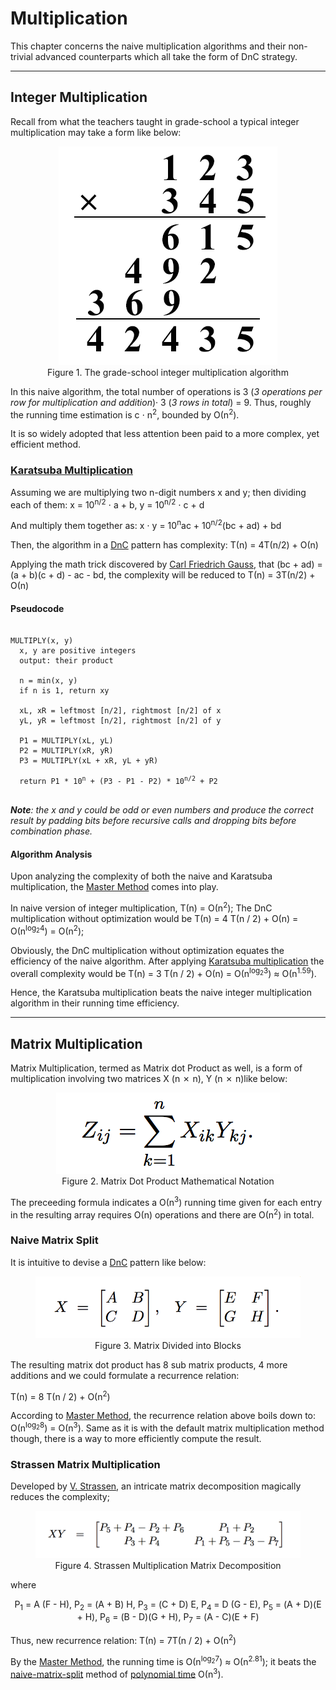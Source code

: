 # Multiplication

This chapter concerns the naive multiplication algorithms and their non-trivial advanced counterparts which all take the form of DnC strategy.

---

## Integer Multiplication

Recall from what the teachers taught in grade-school a typical integer multiplication may take a form like below:

<figure style="text-align: center">
  <img src="../images/integer-multiply.png" />
  <figcaption>Figure 1. The grade-school integer multiplication algorithm</figcaption>
</figure>

In this naive algorithm, the total number of operations is 3 (_3 operations per row for multiplication and addition_)· 3 (_3 rows in total_) = 9. Thus, roughly the running time estimation is &scy; &sdot; n<sup>2</sup>, bounded by &Omicron;(n<sup>2</sup>).

It is so widely adopted that less attention been paid to a more complex, yet efficient method.

### [Karatsuba Multiplication](https://en.wikipedia.org/wiki/Karatsuba_algorithm)

Assuming we are multiplying two n-digit numbers x and y; then dividing each of them:
x = 10<sup>n/2</sup> &sdot; a + b, y = 10<sup>n/2</sup> &sdot; c + d

And multiply them together as:
x &sdot; y =  10<sup>n</sup>ac + 10<sup>n/2</sup>(bc + ad) + bd

Then, the algorithm in a [DnC][DnC] pattern has complexity: &Tau;(n) = 4&Tau;(n/2) + &Omicron;(n)

Applying the math trick discovered by [Carl Friedrich Gauss](https://en.wikipedia.org/wiki/Carl_Friedrich_Gauss), that (bc + ad) = (a + b)(c + d) - ac - bd, the complexity will be reduced to &Tau;(n) = 3&Tau;(n/2) + &Omicron;(n)

#### Pseudocode

<pre>
<code>
MULTIPLY(x, y)
  x, y are positive integers
  output: their product

  n = min(x, y)
  if n is 1, return xy

  xL, xR = leftmost [n/2], rightmost [n/2] of x
  yL, yR = leftmost [n/2], rightmost [n/2] of y

  P1 = MULTIPLY(xL, yL)
  P2 = MULTIPLY(xR, yR)
  P3 = MULTIPLY(xL + xR, yL + yR)

  return P1 * 10<sup>n</sup> + (P3 - P1 - P2) * 10<sup>n/2</sup> + P2
</code>
</pre>

_**Note**: the x and y could be odd or even numbers and produce the correct result by padding bits before recursive calls and dropping bits before combination phase._

#### Algorithm Analysis

Upon analyzing the complexity of both the naive and Karatsuba multiplication, the [Master Method][master-method] comes into play.

In naive version of integer multiplication, &Tau;(n) = &Omicron;(n<sup>2</sup>); The DnC multiplication without optimization would be &Tau;(n) = 4 &Tau;(n / 2) + &Omicron;(n) = &Omicron;(n<sup>log<sub>2</sub>4</sup>) = &Omicron;(n<sup>2</sup>);

Obviously, the DnC multiplication without optimization equates the efficiency of the naive algorithm. After applying [Karatsuba multiplication](#karatsuba-multiplication) the overall complexity would be &Tau;(n) = 3 &Tau;(n / 2) + &Omicron;(n) = &Omicron;(n<sup>log<sub>2</sub>3</sup>) &ap; &Omicron;(n<sup>1.59</sup>).

Hence, the Karatsuba multiplication beats the naive integer multiplication algorithm in their running time efficiency.

---

## Matrix Multiplication

Matrix Multiplication, termed as Matrix dot Product as well, is a form of multiplication involving two matrices &Chi; (n &cross; n), &Upsilon; (n &cross; n)like below:

<figure style="text-align:center">
  <img src="../images/matrix_product.png" />
  <figcaption>Figure 2. Matrix Dot Product Mathematical Notation</figcaption>
</figure>

The preceeding formula indicates a &Omicron;(n<sup>3</sup>) running time given for each entry in the resulting array requires &Omicron;(n) operations and there are &Omicron;(n<sup>2</sup>) in total.

### Naive Matrix Split

It is intuitive to devise a [DnC][DnC] pattern like below:

<figure style="text-align:center">
  <img src="../images/matrix_divide.png" />
  <figcaption>Figure 3. Matrix Divided into Blocks</figcaption>
</figure>

The resulting matrix dot product has 8 sub matrix products, 4 more additions and we could formulate a recurrence relation:

&Tau;(n) = 8 &Tau;(n / 2) + &Omicron;(n<sup>2</sup>)

According to [Master Method][master-method], the recurrence relation above boils down to: &Omicron;(n<sup>log<sub>2</sub>8</sup>) = &Omicron;(n<sup>3</sup>). Same as it is with the default matrix multiplication method though, there is a way to more efficiently compute the result.

### Strassen Matrix Multiplication

Developed by [V. Strassen](https://en.wikipedia.org/wiki/Volker_Strassen), an intricate matrix decomposition magically reduces the complexity;

<figure style="text-align:center">
  <img src="../images/matrix_strassen.png" />
  <figcaption>Figure 4. Strassen Multiplication Matrix Decomposition</figcaption>
</figure>

where

<div style="text-align:center">
  &Rcy;<sub>1</sub> = A (F - H), &Rcy;<sub>2</sub> = (A + B) H, &Rcy;<sub>3</sub> = (C + D) E, &Rcy;<sub>4</sub> = D (G - E), &Rcy;<sub>5</sub> = (A + D)(E + H), &Rcy;<sub>6</sub> = (B - D)(G + H), &Rcy;<sub>7</sub> = (A - C)(E + F)
</div>

Thus, new recurrence relation: &Tau;(n) = 7&Tau;(n / 2) + &Omicron;(n<sup>2</sup>)

By the [Master Method][master-method], the running time is &Omicron;(n<sup>log<sub>2</sub>7</sup>) &ap; &Omicron;(n<sup>2.81</sup>); it beats the [naive-matrix-split](#naive-matrix-split) method of [polynomial time](../asymptotic-analysis.md) &Omicron;(n<sup>3</sup>).

[DnC]: overview.md
[master-method]: master-method.md